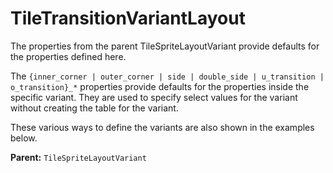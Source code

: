# TileTransitionVariantLayout

The properties from the parent TileSpriteLayoutVariant provide defaults for the properties defined here.

The `{inner_corner | outer_corner | side | double_side | u_transition | o_transition}_*` properties provide defaults for the properties inside the specific variant. They are used to specify select values for the variant without creating the table for the variant.

These various ways to define the variants are also shown in the examples below.

**Parent:** `TileSpriteLayoutVariant`

